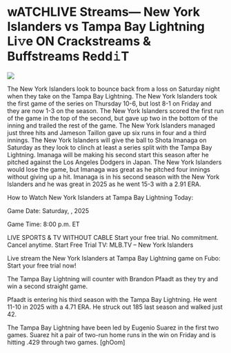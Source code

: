 # wATCHLIVE Streams— New York Islanders vs Tampa Bay Lightning Li𝚟e ON Crackstreams & Buffstreams Redd𝚒T  
  
  
[![](https://i.imgur.com/qSNzIqt.png)](https://movie.rssnews.media/lBKfKRPTl.php)  
  
The New York Islanders look to bounce back from a loss on Saturday night when they take on the Tampa Bay Lightning. The New York Islanders took the first game of the series on Thursday 10-6, but lost 8-1 on Friday and they are now 1-3 on the season. The New York Islanders scored the first run of the game in the top of the second, but gave up two in the bottom of the inning and trailed the rest of the game. The New York Islanders managed just three hits and Jameson Taillon gave up six runs in four and a third innings. The New York Islanders will give the ball to Shota Imanaga on Saturday as they look to clinch at least a series split with the Tampa Bay Lightning. Imanaga will be making his second start this season after he pitched against the Los Angeles Dodgers in Japan. The New York Islanders would lose the game, but Imanaga was great as he pitched four innings without giving up a hit. Imanaga is in his second season with the New York Islanders and he was great in 2025 as he went 15-3 with a 2.91 ERA.

How to Watch New York Islanders at Tampa Bay Lightning Today:

Game Date: Saturday, , 2025

Game Time: 8:00 p.m. ET

LIVE SPORTS & TV WITHOUT CABLE
Start your free trial. No commitment. Cancel anytime.
Start Free Trial
TV: MLB.TV – New York Islanders

Live stream the New York Islanders at Tampa Bay Lightning game on Fubo: Start your free trial now!

The Tampa Bay Lightning will counter with Brandon Pfaadt as they try and win a second straight game.

Pfaadt is entering his third season with the Tampa Bay Lightning. He went 11-10 in 2025 with a 4.71 ERA. He struck out 185 last season and walked just 42.

The Tampa Bay Lightning have been led by Eugenio Suarez in the first two games. Suarez hit a pair of two-run home runs in the win on Friday and is hitting .429 through two games. [ghOom]